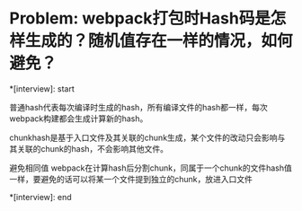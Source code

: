 # Problem: webpack打包时Hash码是怎样生成的？随机值存在一样的情况，如何避免？

*[interview]: start

普通hash代表每次编译时生成的hash，所有编译文件的hash都一样，每次webpack构建都会生成计算新的hash。

chunkhash是基于入口文件及其关联的chunk生成，某个文件的改动只会影响与其关联的chunk的hash，不会影响其他文件。

避免相同值
webpack在计算hash后分割chunk，同属于一个chunk的文件hash值一样，要避免的话可以将某一个文件提到独立的chunk，放进入口文件

*[interview]: end
